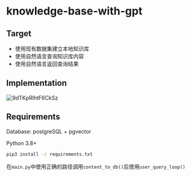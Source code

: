 # knowledge-base-with-gpt

## Target

- 使用现有数据集建立本地知识库
- 使用自然语言查询知识库内容
- 使用自然语言返回查询结果

## Implementation

![9dTKpRlhtF6CkSz](https://s2.loli.net/2023/03/14/9dTKpRlhtF6CkSz.jpg)

## Requirements

Database: postgreSQL + pgvector

Python 3.8+

```bash
pip3 install -r requirements.txt
```

在`main.py`中使用正确的路径调用`content_to_db()`后使用`user_query_loop()`
